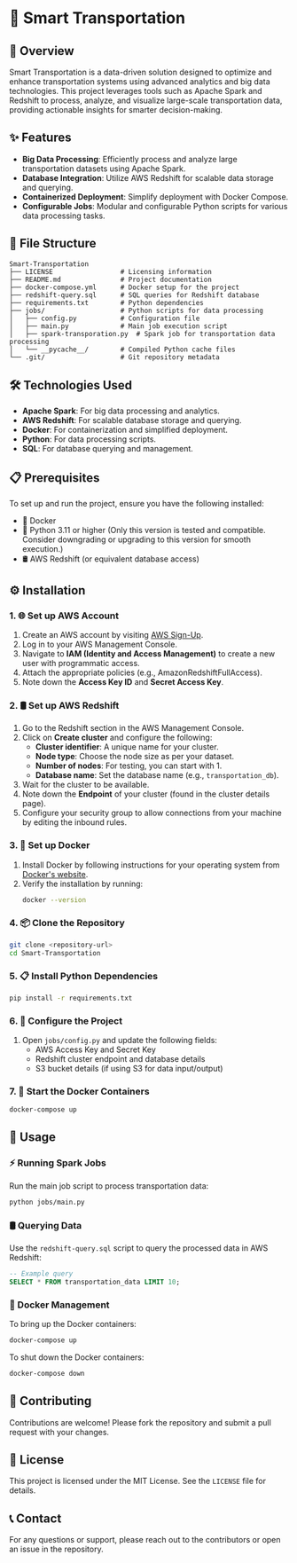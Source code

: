 # 🚀 Smart Transportation

## 🌟 Overview
Smart Transportation is a data-driven solution designed to optimize and enhance transportation systems using advanced analytics and big data technologies. This project leverages tools such as Apache Spark and Redshift to process, analyze, and visualize large-scale transportation data, providing actionable insights for smarter decision-making.

## ✨ Features
- **Big Data Processing**: Efficiently process and analyze large transportation datasets using Apache Spark.
- **Database Integration**: Utilize AWS Redshift for scalable data storage and querying.
- **Containerized Deployment**: Simplify deployment with Docker Compose.
- **Configurable Jobs**: Modular and configurable Python scripts for various data processing tasks.

## 📂 File Structure
```
Smart-Transportation
├── LICENSE                 # Licensing information
├── README.md               # Project documentation
├── docker-compose.yml      # Docker setup for the project
├── redshift-query.sql      # SQL queries for Redshift database
├── requirements.txt        # Python dependencies
├── jobs/                   # Python scripts for data processing
│   ├── config.py           # Configuration file
│   ├── main.py             # Main job execution script
│   ├── spark-transporation.py  # Spark job for transportation data processing
│   └── __pycache__/        # Compiled Python cache files
└── .git/                   # Git repository metadata
```

## 🛠️ Technologies Used
- **Apache Spark**: For big data processing and analytics.
- **AWS Redshift**: For scalable database storage and querying.
- **Docker**: For containerization and simplified deployment.
- **Python**: For data processing scripts.
- **SQL**: For database querying and management.

## 📋 Prerequisites
To set up and run the project, ensure you have the following installed:
- 🐳 Docker
- 🐍 Python 3.11 or higher (Only this version is tested and compatible. Consider downgrading or upgrading to this version for smooth execution.)
- 🛢️ AWS Redshift (or equivalent database access)

## ⚙️ Installation

### 1. 🌐 Set up AWS Account
1. Create an AWS account by visiting [AWS Sign-Up](https://aws.amazon.com/free/).
2. Log in to your AWS Management Console.
3. Navigate to **IAM (Identity and Access Management)** to create a new user with programmatic access.
4. Attach the appropriate policies (e.g., AmazonRedshiftFullAccess).
5. Note down the **Access Key ID** and **Secret Access Key**.

### 2. 🛢️ Set up AWS Redshift
1. Go to the Redshift section in the AWS Management Console.
2. Click on **Create cluster** and configure the following:
   - **Cluster identifier**: A unique name for your cluster.
   - **Node type**: Choose the node size as per your dataset.
   - **Number of nodes**: For testing, you can start with 1.
   - **Database name**: Set the database name (e.g., `transportation_db`).
3. Wait for the cluster to be available.
4. Note down the **Endpoint** of your cluster (found in the cluster details page).
5. Configure your security group to allow connections from your machine by editing the inbound rules.

### 3. 🐳 Set up Docker
1. Install Docker by following instructions for your operating system from [Docker's website](https://www.docker.com/).
2. Verify the installation by running:
   ```bash
   docker --version
   ```

### 4. 📦 Clone the Repository
   ```bash
   git clone <repository-url>
   cd Smart-Transportation
   ```

### 5. 📋 Install Python Dependencies
   ```bash
   pip install -r requirements.txt
   ```

### 6. 🔧 Configure the Project
1. Open `jobs/config.py` and update the following fields:
   - AWS Access Key and Secret Key
   - Redshift cluster endpoint and database details
   - S3 bucket details (if using S3 for data input/output)

### 7. 🐳 Start the Docker Containers
   ```bash
   docker-compose up
   ```

## 🚀 Usage

### ⚡ Running Spark Jobs
Run the main job script to process transportation data:
```bash
python jobs/main.py
```

### 🛢️ Querying Data
Use the `redshift-query.sql` script to query the processed data in AWS Redshift:
```sql
-- Example query
SELECT * FROM transportation_data LIMIT 10;
```

### 🐳 Docker Management
To bring up the Docker containers:
```bash
docker-compose up
```
To shut down the Docker containers:
```bash
docker-compose down
```

## 🤝 Contributing
Contributions are welcome! Please fork the repository and submit a pull request with your changes.

## 📜 License
This project is licensed under the MIT License. See the `LICENSE` file for details.

## 📞 Contact
For any questions or support, please reach out to the contributors or open an issue in the repository.
